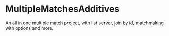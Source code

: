 # MultipleMatchesAdditives
 An all in one multiple match project, with list server, join by id, matchmaking with options and more.